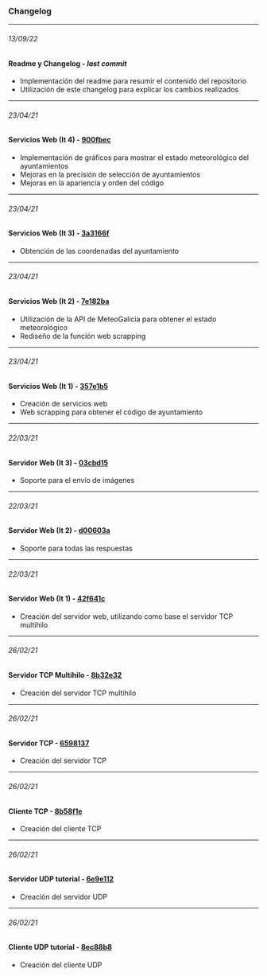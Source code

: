 ### Changelog

---

###### 13/09/22
####  Readme y Changelog - _last commit_
* Implementación del readme para resumir el contenido del repositorio
* Utilización de este changelog para explicar los cambios realizados

---

###### 23/04/21
####  Servicios Web (It 4) - [900fbec](https://github.com/carloshermida/ird-practicas/commit/900fbec9fe772be8633bc3b165489d59359b0c01)
* Implementación de gráficos para mostrar el estado meteorológico del ayuntamientos
* Mejoras en la precisión de selección de ayuntamientos
* Mejoras en la apariencia y orden del código

---

###### 23/04/21
####  Servicios Web (It 3) - [3a3166f](https://github.com/carloshermida/ird-practicas/commit/3a3166fa6a90449ac3c41f742933a89e0ee178cc)
* Obtención de las coordenadas del ayuntamiento

---

###### 23/04/21
#### Servicios Web (It 2) - [7e182ba](https://github.com/carloshermida/ird-practicas/commit/7e182bac02811f01593428c0dd2e0e5d7e87f2b4)
* Utilización de la API de MeteoGalicia para obtener el estado meteorológico
* Rediseño de la función web scrapping

---

###### 23/04/21
####  Servicios Web (It 1) - [357e1b5](https://github.com/carloshermida/ird-practicas/commit/357e1b561469e591595ff2eea1a95684838fea1a)
* Creación de servicios web
* Web scrapping para obtener el código de ayuntamiento

---

###### 22/03/21
#### Servidor Web (It 3) - [03cbd15](https://github.com/carloshermida/ird-practicas/commit/03cbd15ca5c7140cfccda23c9c786b609d152fc7)
* Soporte para el envío de imágenes

---

###### 22/03/21
####  Servidor Web (It 2) - [d00603a](https://github.com/carloshermida/ird-practicas/commit/d00603a3fb0463840dfa8cac5246897cd8c5a9ee)
* Soporte para todas las respuestas

---

###### 22/03/21
####  Servidor Web (It 1) - [42f641c](https://github.com/carloshermida/ird-practicas/commit/42f641c8e7de251aa3465e4e5c65d17136dd0bc0)
* Creación del servidor web, utilizando como base el servidor TCP multihilo

---

###### 26/02/21
#### Servidor TCP Multihilo - [8b32e32](https://github.com/carloshermida/ird-practicas/commit/8b32e32c1eaeb88e872a6206c963102f1ea6f230)
* Creación del servidor TCP multihilo

---

###### 26/02/21
#### Servidor TCP - [6598137](https://github.com/carloshermida/ird-practicas/commit/6598137ea2d54928faac1ec1eab739d79732cfad)
* Creación del servidor TCP

---

###### 26/02/21
#### Cliente TCP - [8b58f1e](https://github.com/carloshermida/ird-practicas/commit/8b58f1e3a92cbe00472250426dc3d39cd676eb48)
* Creación del cliente TCP

---

###### 26/02/21
#### Servidor UDP tutorial - [6e9e112](https://github.com/carloshermida/ird-practicas/commit/6e9e112da1a2a20a9824f85f9512081f3cd44275)
* Creación del servidor UDP

---

###### 26/02/21
#### Cliente UDP tutorial - [8ec88b8](https://github.com/carloshermida/ird-practicas/commit/8ec88b89af64a864b53f2efb3faa177a968f5635)
* Creación del cliente UDP
